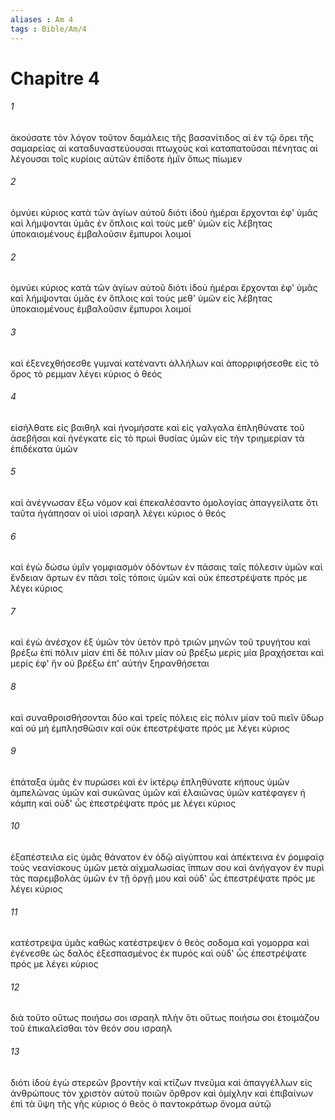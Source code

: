 ```yaml
---
aliases : Am 4
tags : Bible/Am/4
---
```


# Chapitre 4

###### 1
ἀκούσατε τὸν λόγον τοῦτον δαμάλεις τῆς βασανίτιδος αἱ ἐν τῷ ὄρει τῆς σαμαρείας αἱ καταδυναστεύουσαι πτωχοὺς καὶ καταπατοῦσαι πένητας αἱ λέγουσαι τοῖς κυρίοις αὐτῶν ἐπίδοτε ἡμῖν ὅπως πίωμεν
###### 2
ὀμνύει κύριος κατὰ τῶν ἁγίων αὐτοῦ διότι ἰδοὺ ἡμέραι ἔρχονται ἐφ' ὑμᾶς καὶ λήμψονται ὑμᾶς ἐν ὅπλοις καὶ τοὺς μεθ' ὑμῶν εἰς λέβητας ὑποκαιομένους ἐμβαλοῦσιν ἔμπυροι λοιμοί
###### 2
ὀμνύει κύριος κατὰ τῶν ἁγίων αὐτοῦ διότι ἰδοὺ ἡμέραι ἔρχονται ἐφ' ὑμᾶς καὶ λήμψονται ὑμᾶς ἐν ὅπλοις καὶ τοὺς μεθ' ὑμῶν εἰς λέβητας ὑποκαιομένους ἐμβαλοῦσιν ἔμπυροι λοιμοί
###### 3
καὶ ἐξενεχθήσεσθε γυμναὶ κατέναντι ἀλλήλων καὶ ἀπορριφήσεσθε εἰς τὸ ὄρος τὸ ρεμμαν λέγει κύριος ὁ θεός
###### 4
εἰσήλθατε εἰς βαιθηλ καὶ ἠνομήσατε καὶ εἰς γαλγαλα ἐπληθύνατε τοῦ ἀσεβῆσαι καὶ ἠνέγκατε εἰς τὸ πρωὶ θυσίας ὑμῶν εἰς τὴν τριημερίαν τὰ ἐπιδέκατα ὑμῶν
###### 5
καὶ ἀνέγνωσαν ἔξω νόμον καὶ ἐπεκαλέσαντο ὁμολογίας ἀπαγγείλατε ὅτι ταῦτα ἠγάπησαν οἱ υἱοὶ ισραηλ λέγει κύριος ὁ θεός
###### 6
καὶ ἐγὼ δώσω ὑμῖν γομφιασμὸν ὀδόντων ἐν πάσαις ταῖς πόλεσιν ὑμῶν καὶ ἔνδειαν ἄρτων ἐν πᾶσι τοῖς τόποις ὑμῶν καὶ οὐκ ἐπεστρέψατε πρός με λέγει κύριος
###### 7
καὶ ἐγὼ ἀνέσχον ἐξ ὑμῶν τὸν ὑετὸν πρὸ τριῶν μηνῶν τοῦ τρυγήτου καὶ βρέξω ἐπὶ πόλιν μίαν ἐπὶ δὲ πόλιν μίαν οὐ βρέξω μερὶς μία βραχήσεται καὶ μερίς ἐφ' ἣν οὐ βρέξω ἐπ' αὐτήν ξηρανθήσεται
###### 8
καὶ συναθροισθήσονται δύο καὶ τρεῖς πόλεις εἰς πόλιν μίαν τοῦ πιεῖν ὕδωρ καὶ οὐ μὴ ἐμπλησθῶσιν καὶ οὐκ ἐπεστρέψατε πρός με λέγει κύριος
###### 9
ἐπάταξα ὑμᾶς ἐν πυρώσει καὶ ἐν ἰκτέρῳ ἐπληθύνατε κήπους ὑμῶν ἀμπελῶνας ὑμῶν καὶ συκῶνας ὑμῶν καὶ ἐλαιῶνας ὑμῶν κατέφαγεν ἡ κάμπη καὶ οὐδ' ὧς ἐπεστρέψατε πρός με λέγει κύριος
###### 10
ἐξαπέστειλα εἰς ὑμᾶς θάνατον ἐν ὁδῷ αἰγύπτου καὶ ἀπέκτεινα ἐν ῥομφαίᾳ τοὺς νεανίσκους ὑμῶν μετὰ αἰχμαλωσίας ἵππων σου καὶ ἀνήγαγον ἐν πυρὶ τὰς παρεμβολὰς ὑμῶν ἐν τῇ ὀργῇ μου καὶ οὐδ' ὧς ἐπεστρέψατε πρός με λέγει κύριος
###### 11
κατέστρεψα ὑμᾶς καθὼς κατέστρεψεν ὁ θεὸς σοδομα καὶ γομορρα καὶ ἐγένεσθε ὡς δαλὸς ἐξεσπασμένος ἐκ πυρός καὶ οὐδ' ὧς ἐπεστρέψατε πρός με λέγει κύριος
###### 12
διὰ τοῦτο οὕτως ποιήσω σοι ισραηλ πλὴν ὅτι οὕτως ποιήσω σοι ἑτοιμάζου τοῦ ἐπικαλεῖσθαι τὸν θεόν σου ισραηλ
###### 13
διότι ἰδοὺ ἐγὼ στερεῶν βροντὴν καὶ κτίζων πνεῦμα καὶ ἀπαγγέλλων εἰς ἀνθρώπους τὸν χριστὸν αὐτοῦ ποιῶν ὄρθρον καὶ ὁμίχλην καὶ ἐπιβαίνων ἐπὶ τὰ ὕψη τῆς γῆς κύριος ὁ θεὸς ὁ παντοκράτωρ ὄνομα αὐτῷ
